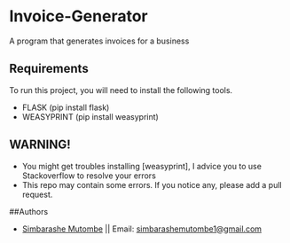 # Invoice-Generator

A program that generates invoices for a business

## Requirements

To run this project, you will need to install the following tools.

* FLASK (pip install flask)
* WEASYPRINT (pip install weasyprint)

## WARNING!

* You might get troubles installing [weasyprint], I advice you to use Stackoverflow to resolve your errors
* This repo may contain some errors. If you notice any, please add a pull request.

##Authors

- [Simbarashe Mutombe](https://www.github.com/Mutombe) || Email: simbarashemutombe1@gmail.com


